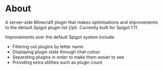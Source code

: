# About
A server-side Minecraft plugin that makes optimisations and improvements to the default Spigot plugin list (/pl). Currently built for Spigot 1.11.

Improvements over the default Spigot system include:
- Filtering out plugins by letter name
- Displaying plugin state through chat colour
- Separating plugins in order to make them easier to see
- Providing extra utilities such as plugin count
